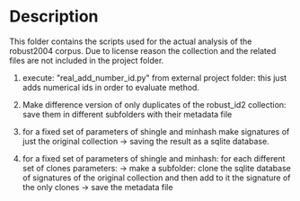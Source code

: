 # Description

This folder contains the scripts used for the actual analysis of the robust2004 corpus.
Due to license reason the collection and the related files are not included in the project folder.

1) execute: "real_add_number_id.py" from external project folder: this just
    adds numerical ids in order to evaluate method.

2) Make difference version of only duplicates of the robust_id2 collection:
    save them in different subfolders with their metadata file

3) for a fixed set of parameters of shingle and minhash make signatures of just the original collection
    -> saving the result as a sqlite database.

4) for a fixed set of parameters of shingle and minhash:
    for each different set of clones parameters:
    -> make a subfolder: clone the sqlite database of signatures of the original collection
    and then add to it the signature of the only clones
    -> save the metadata file
